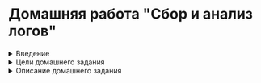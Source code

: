 # Домашняя работа "Сбор и анализ логов"

<details>
  <summary>Введение </summary>
   Функция системного журналирования (логирование) – это основной источник информации о работе системы и ошибках.
В системе Linux почти все действия записываются. Именно эти данные помогают разбираться в проблемах с ОС.
Логи могут храниться как локально, так и пересылаться на удаленную систему. Пересылка логов имеет следующие
плюсы:         
● Возможность централизованного сбора и анализа логов.Все логи со всех устройств прилетают в одно место. Это значительно упростит работу с логами.  

● Защита от удаления логов на локальной машине.  

● Оптимизация места на диске в локальной ОС. Логи не будут храниться в ОС, т.к. будут сразу пересылаться в систему сбора логов. Данная функция настраивается отдельно.  

В ОС Linux главным файлом локального журналирования является:  
+ Ubuntu/Debian — /var/log/syslog  
+ RHEL/CentOS — /var/log/messages  
+ Логи в ОС можно настроить.  
Например, указывать больше информации или отключить логирование конкретного компонента. Помимо логов, в Unix-системах используют аудит.  
В linux эту функцию выполняет linux audit daemon  

Linux Audit Daemon – это среда, позволяющая проводить аудит событий в системе Linux. Используя мощную систему аудита возможно отслеживать многие типы событий для мониторинга и проверки системы, например:  
доступ к файлам;  

+ изменение прав на файлы;  
+ просмотр пользователей, изменивших конкретный файл;  
+ обнаружение несанкционированных изменений;  
+ мониторинг системных вызовов и функций;  
+ обнаружение аномалий, таких как сбои;  
+ мониторинг набора команд.  
Аудит различает 4 вида доступа к файлу:  
```
r — чтение  
w — запись в файл  
x — выполнение файла  
a — изменение атрибута  
```
</details>

<details>
  <summary>Цели домашнего задания </summary>

+ Научится проектировать централизованный сбор логов.
+ Рассмотреть особенности разных платформ для сбора логов.
</details>

<details>
  <summary> Описание домашнего задания </summary>

1. В Vagrant разворачиваем 2 виртуальные машины web и log  
2. на web настраиваем nginx  
3. на log настраиваем центральный лог сервер на любой системе на выбор:  
+ journald;
+ rsyslog;
+ elk.
4. Настраиваем аудит, следящий за изменением конфигов nginx. Все критичные логи с web должны собираться и локально и удаленно.  
Все логи с nginx должны уходить на удаленный сервер (локально только критичные).  
Логи аудита должны также уходить на удаленную систему.  
Формат сдачи ДЗ - vagrant + ansible  
Дополнительное задание:  
развернуть еще машину с elk  
таким образом настроить 2 центральных лог системы elk и какую либо еще;  
в elk должны уходить только логи нжинкса;  
во вторую систему все остальное.  
</details>

